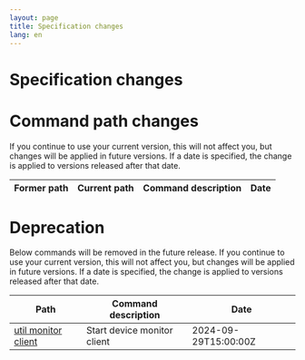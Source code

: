 ```yaml
---
layout: page
title: Specification changes
lang: en
---
```


# Specification changes

# Command path changes

If you continue to use your current version, this will not affect you, but changes will be applied in future versions. If a date is specified, the change is applied to versions released after that date.

| Former path | Current path | Command description | Date |
|-------------|--------------|---------------------|------|

# Deprecation

Below commands will be removed in the future release. If you continue to use your current version, this will not affect you, but changes will be applied in future versions. If a date is specified, the change is applied to versions released after that date.

| Path                                                                        | Command description         | Date                 |
|-----------------------------------------------------------------------------|-----------------------------|----------------------|
| [util monitor client](https://github.com/watermint/toolbox/discussions/870) | Start device monitor client | 2024-09-29T15:00:00Z |



